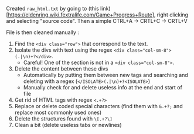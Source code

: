 Created `raw_html.txt` by going to (this link)[https://eldenring.wiki.fextralife.com/Game+Progress+Route], right clicking and selecting "source code". Then a simple CTRL+A -> CRTL+C -> CRTL+V

File is then cleaned manually :

1. Find the `<div class="row">` that correspond to the text.
2. Isolate the divs with text using the regex `<div class="col-sm-8">(.|\n)+?</div>`.
   - Careful! One of the section is not in a `<div class="col-sm-8">`.
3. Delete the content between these divs
   - Automatically by putting them between new tags and searching and deleting with a regex (`</ISOLATE>(.|\n)+?<ISOLATE>`)
   - Manually check for and delete useless info at the end and start of file
4. Get rid of HTML tags with regex `<.+?>`
5. Replace or delete coded special characters (find them with `&.+?;` and replace most commonly used ones)
6. Delete the structures found with `\[.+?\]`
7. Clean a bit (delete useless tabs or newlines)
